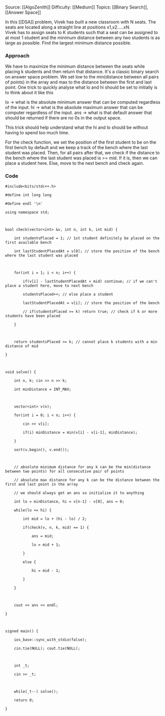 Source: [[AlgoZenith]]
Difficulty: [[Medium]]
Topics: [[Binary Search]], [[Answer Space]]

In this [[DSA]] problem, Vivek has built a new classroom with N seats. The seats are located along a straight line at positions x1,x2…..xN.  
Vivek has to assign seats to K students such that a seat can be assigned to at most 1 student and the minimum distance between any two students is as large as possible. Find the largest minimum distance possible.

### Approach
We have to maximize the minimum distance between the seats while placing k students and then return that distance. It's a classic binary search on answer space problem. We set low to the min(distance between all pairs of points) in the array and max to the distance between the first and last point. 
One trick to quickly analyse what lo and hi should be set to initially is to think about it like this

lo -> what is the absolute minimum answer that can be computed regardless of the input.
hi -> what is the absolute maximum answer that can be computer regardless of the input.
ans -> what is that default answer that should be returned if there are no 0s in the output space.

This trick should help understand what the hi and lo should be without having to spend too much time.

For the check function, we set the position of the first student to be on the first bench by default and we keep a track of the bench where the last student was placed.
Then, for all pairs after that, we check if the distance to the bench where the last student was placed is >= mid. If it is, then we can place a student here. Else, move to the next bench and check again.

### Code 
```
#include<bits/stdc++.h>

#define int long long

#define endl '\n'

using namespace std;

  

bool check(vector<int> &v, int n, int k, int mid) {

    int studentsPlaced = 1; // 1st student definitely be placed on the first available bench

    int lastStudentPlacedAt = v[0]; // store the position of the bench where the last student was placed

  

    for(int i = 1; i < n; i++) {

        if(v[i] - lastStudentPlacedAt < mid) continue; // if we can't place a student here, move to next bench

        studentsPlaced++; // else place a student

        lastStudentPlacedAt = v[i]; // store the position of the bench

        // if(studentsPlaced >= k) return true; // check if k or more students have been placed

    }

  

    return studentsPlaced >= k; // cannot place k students with a min distance of mid

}

  

void solve() {

    int n, k; cin >> n >> k;

    int minDistance = INT_MAX;

  

    vector<int> v(n);

    for(int i = 0; i < n; i++) {

        cin >> v[i];

        if(i) minDistance = min(v[i] - v[i-1], minDistance);

    }

    sort(v.begin(), v.end());

  

    // absolute minimum distance for any k can be the min(distance between two points) for all consecutive pair of points

    // absolute max distance for any k can be the distance between the first and last point in the array

    // we should always get an ans so initialize it to anything

    int lo = minDistance, hi = v[n-1] - v[0], ans = 0;

    while(lo <= hi) {

        int mid = lo + (hi - lo) / 2;

        if(check(v, n, k, mid) == 1) {

            ans = mid;

            lo = mid + 1;

        }

        else {

            hi = mid - 1;

        }

    }

  

    cout << ans << endl;

}

  

signed main() {

    ios_base::sync_with_stdio(false);

    cin.tie(NULL); cout.tie(NULL);

  

    int _t;

    cin >> _t;

  

    while(_t--) solve();

    return 0;

}
```

